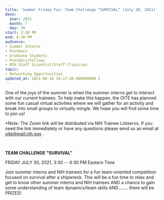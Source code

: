 ```yaml
---
title: 'Summer Friday Fun: Team Challenge “SURVIVAL” (July 30, 2021)'
date:
  year: 2021
  month: 7
  day: 30
start: 3:30 PM
end: 4:30 PM
audience:
- Summer Interns
- Postbacs
- Graduate Students
- Postdocs/Fellows
- NIH Staff Scientist/Staff Clinician
topic:
- Networking Opportunities
updated_at: 2021-06-16 19:17:30.000000000 Z
---
```

One of the joys of the summer is when the summer interns get to interact
with our current trainees. To help make this happen, the OITE has
planned some fun casual virtual activities where we will gather for an
activity and break into small groups to virtually mingle. We hope you
will find some time to join us!

\*Note: The Zoom link will be distributed via NIH Trainee Listservs. If
you need the link immediately or have any questions please send us an
email at [oite@mail.nih.gov](mailto:oite@mail.nih.gov) .

 

**TEAM CHALLENGE "SURVIVAL"**

FRIDAY JULY 30, 2021, 3:30 -- 4:30 PM Eastern Time

Join summer interns and NIH trainees for a fun team-oriented competition
focused on survival after a shipwreck. This will be a fun time to relax
and get to know other summer interns and NIH trainees AND a chance to
gain some understanding of team dynamics/team skills AND........ there
will be PRIZES!
